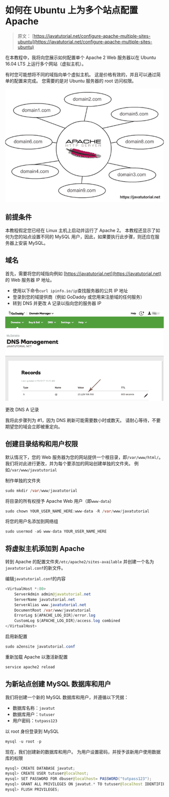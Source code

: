 # 如何在 Ubuntu 上为多个站点配置 Apache

> 原文： [https://javatutorial.net/configure-apache-multiple-sites-ubuntu](https://javatutorial.net/configure-apache-multiple-sites-ubuntu)

在本教程中，我将向您展示如何配置单个 Apache 2 Web 服务器以在 Ubuntu 16.04 LTS 上运行多个网站（虚拟主机）。

有时您可能想将不同的域指向单个虚拟主机。 这是价格有效的，并且可以通过简单的配置来完成。 您需要的是对 Ubuntu 服务器的 root 访问权限。

![](img/c5037146211359016b62f92510f97711.jpg)

## 前提条件

本教程假定您已经在 Linux 主机上启动并运行了 Apache 2。 本教程还显示了如何为您的站点设置不同的 MySQL 用户，因此，如果要执行此步骤，则还应在服务器上安装 MySQL。

## 域名

首先，需要将您的域指向例如 [https://javatutorial.net](https://javatutorial.net) 的 Web 服务器 IP 地址。

*   使用以下命令`curl ipinfo.io/ip`查找服务器的公共 IP 地址
*   登录到您的域提供商（例如 GoDaddy 或您用来注册域的任何服务）
*   转到 DNS 并更改 A 记录以指向您的服务器 IP

![Change DNS A record](img/7f0c3530059f680f4d9293f68feb0e0a.jpg)

更改 DNS A 记录

我将此步骤列为 #1，因为 DNS 刷新可能需要数小时或数天。 请耐心等待，不要期望您的域会立即被重定向。

## 创建目录结构和用户权限

默认情况下，您的 Web 服务器为您的网站提供一个根目录，即`/var/www/html/`。 我们将对此进行更改，并为每个要添加的网站创建单独的文件夹。 例如`/var/www/javatutorial`

制作单独的文件夹

```java
sudo mkdir /var/www/javatutorial
```

将目录的所有权授予 Apache Web 用户（即`www-data`）

```java
sudo chown YOUR_USER_NAME_HERE:www-data -R /var/www/javatutorial
```

将您的用户名添加到网络组

```java
sudo usermod -aG www-data YOUR_USER_NAME_HERE
```

## 将虚拟主机添加到 Apache

转到 Apache 的配置文件夹`/etc/apache2/sites-available` 并创建一个名为 `javatutorial.conf`的新文件。

编辑`javatutorial.conf`的内容

```java
<VirtualHost *:80>
    ServerAdmin admin@javatutorial.net
    ServerName javatutorial.net
    ServerAlias www.javatutorial.net
    DocumentRoot /var/www/javatutorial
    ErrorLog ${APACHE_LOG_DIR}/error.log
    CustomLog ${APACHE_LOG_DIR}/access.log combined
</VirtualHost>
```

启用新配置

```java
sudo a2ensite javatutorial.conf
```

重新加载 Apache 以激活新配置

```java
service apache2 reload
```

## 为新站点创建 MySQL 数据库和用户

我们将创建一个新的 MySQL 数据库和用户，并遵循以下凭据：

*   数据库名称：`javatut`
*   数据库用户：`tutuser`
*   用户密码：`tutpass123`

以 root 身份登录到 MySQL

```java
mysql -u root -p
```

现在，我们创建新的数据库和用户。 为用户设置密码，并授予该新用户使用数据库的权限

```java
mysql> CREATE DATABASE javatut;
mysql> CREATE USER tutuser@localhost;
mysql> SET PASSWORD FOR dbuser@localhost= PASSWORD("tutpass123");
mysql> GRANT ALL PRIVILEGES ON javatut.* TO tutuser@localhost IDENTIFIED BY 'tutpass123';
mysql> FLUSH PRIVILEGES;
```